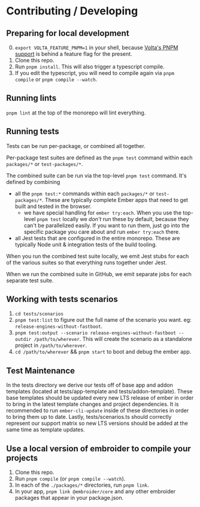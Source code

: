 # Contributing / Developing

## Preparing for local development

0. `export VOLTA_FEATURE_PNPM=1` in your shell, because [Volta's PNPM support](https://github.com/volta-cli/volta/issues/737) is behind a feature flag for the present.
1. Clone this repo.
2. Run `pnpm install`. This will also trigger a typescript compile.
3. If you edit the typescript, you will need to compile again via `pnpm compile` or `pnpm compile --watch`.

## Running lints

`pnpm lint` at the top of the monorepo will lint everything.

## Running tests

Tests can be run per-package, or combined all together.

Per-package test suites are defined as the `pnpm test` command within each `packages/*` or `test-packages/*`.

The combined suite can be run via the top-level `pnpm test` command. It's defined by combining

- all the `pnpm test:*` commands within each `packages/*` or `test-packages/*`. These are typically complete Ember apps that need to get built and tested in the browser.
  - we have special handling for `ember try:each`. When you use the top-level `pnpm test` locally we _don't_ run these by default, because they can't be parallelized easily. If you want to run them, just go into the specific package you care about and run `ember try:each` there.
- all Jest tests that are configured in the entire monorepo. These are typically Node unit & integration tests of the build tooling.

When you run the combined test suite locally, we emit Jest stubs for each of the various suites so that everything runs together under Jest.

When we run the combined suite in GitHub, we emit separate jobs for each separate test suite.

## Working with tests scenarios

1. `cd tests/scenarios`
2. `pnpm test:list` to figure out the full name of the scenario you want. eg: `release-engines-without-fastboot`.
3. `pnpm test:output --scenario release-engines-without-fastboot --outdir /path/to/wherever`. This will create the scenario as a standalone project in `/path/to/wherever`.
4. `cd /path/to/wherever` && `pnpm start` to boot and debug the ember app.

## Test Maintenance

In the tests directory we derive our tests off of base app and addon templates (located at tests/app-template and tests/addon-template). These base templates should be updated every new LTS release of ember in order to bring in the latest template changes and project dependencies. It is recommended to run `ember-cli-update` inside of these directories in order to bring them up to date. Lastly, tests/scenarios.ts should correctly represent our support matrix so new LTS versions should be added at the same time as template updates.

## Use a local version of embroider to compile your projects

1. Clone this repo.
2. Run `pnpm compile` (or `pnpm compile --watch`).
3. In each of the `./packages/*` directories, run `pnpm link`.
4. In your app, `pnpm link @embroider/core` and any other embroider packages that appear in your package.json.
